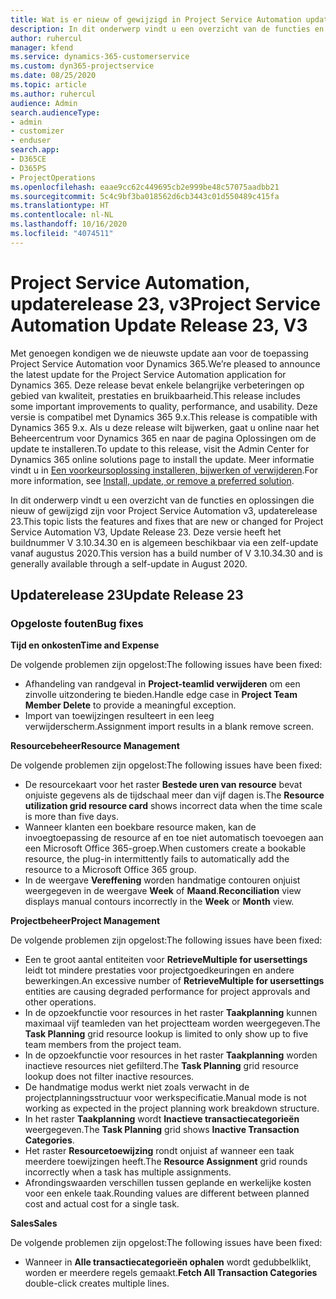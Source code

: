 ```yaml
---
title: Wat is er nieuw of gewijzigd in Project Service Automation updaterelease 23, v3
description: In dit onderwerp vindt u een overzicht van de functies en oplossingen die beschikbaar zijn voor Project Service Automation updaterelease 23, v3.
author: ruhercul
manager: kfend
ms.service: dynamics-365-customerservice
ms.custom: dyn365-projectservice
ms.date: 08/25/2020
ms.topic: article
ms.author: ruhercul
audience: Admin
search.audienceType:
- admin
- customizer
- enduser
search.app:
- D365CE
- D365PS
- ProjectOperations
ms.openlocfilehash: eaae9cc62c449695cb2e999be48c57075aadbb21
ms.sourcegitcommit: 5c4c9bf3ba018562d6cb3443c01d550489c415fa
ms.translationtype: HT
ms.contentlocale: nl-NL
ms.lasthandoff: 10/16/2020
ms.locfileid: "4074511"
---
```

# <a name="project-service-automation-update-release-23-v3"></a><span data-ttu-id="f5d1c-103">Project Service Automation, updaterelease 23, v3</span><span class="sxs-lookup"><span data-stu-id="f5d1c-103">Project Service Automation Update Release 23, V3</span></span>

<span data-ttu-id="f5d1c-104">Met genoegen kondigen we de nieuwste update aan voor de toepassing Project Service Automation voor Dynamics 365.</span><span class="sxs-lookup"><span data-stu-id="f5d1c-104">We’re pleased to announce the latest update for the Project Service Automation application for Dynamics 365.</span></span> <span data-ttu-id="f5d1c-105">Deze release bevat enkele belangrijke verbeteringen op gebied van kwaliteit, prestaties en bruikbaarheid.</span><span class="sxs-lookup"><span data-stu-id="f5d1c-105">This release includes some important improvements to quality, performance, and usability.</span></span> <span data-ttu-id="f5d1c-106">Deze versie is compatibel met Dynamics 365 9.x.</span><span class="sxs-lookup"><span data-stu-id="f5d1c-106">This release is compatible with Dynamics 365 9.x.</span></span> <span data-ttu-id="f5d1c-107">Als u deze release wilt bijwerken, gaat u online naar het Beheercentrum voor Dynamics 365 en naar de pagina Oplossingen om de update te installeren.</span><span class="sxs-lookup"><span data-stu-id="f5d1c-107">To update to this release, visit the Admin Center for Dynamics 365 online solutions page to install the update.</span></span> <span data-ttu-id="f5d1c-108">Meer informatie vindt u in [Een voorkeursoplossing installeren, bijwerken of verwijderen](https://docs.microsoft.com/power-platform/admin/install-remove-preferred-solution).</span><span class="sxs-lookup"><span data-stu-id="f5d1c-108">For more information, see [Install, update, or remove a preferred solution](https://docs.microsoft.com/power-platform/admin/install-remove-preferred-solution).</span></span>

<span data-ttu-id="f5d1c-109">In dit onderwerp vindt u een overzicht van de functies en oplossingen die nieuw of gewijzigd zijn voor Project Service Automation v3, updaterelease 23.</span><span class="sxs-lookup"><span data-stu-id="f5d1c-109">This topic lists the features and fixes that are new or changed for Project Service Automation V3, Update Release 23.</span></span> <span data-ttu-id="f5d1c-110">Deze versie heeft het buildnummer V 3.10.34.30 en is algemeen beschikbaar via een zelf-update vanaf augustus 2020.</span><span class="sxs-lookup"><span data-stu-id="f5d1c-110">This version has a build number of V 3.10.34.30 and is generally available through a self-update in August 2020.</span></span>

## <a name="update-release-23"></a><span data-ttu-id="f5d1c-111">Updaterelease 23</span><span class="sxs-lookup"><span data-stu-id="f5d1c-111">Update Release 23</span></span>

### <a name="bug-fixes"></a><span data-ttu-id="f5d1c-112">Opgeloste fouten</span><span class="sxs-lookup"><span data-stu-id="f5d1c-112">Bug fixes</span></span>

<span data-ttu-id="f5d1c-113">**Tijd en onkosten**</span><span class="sxs-lookup"><span data-stu-id="f5d1c-113">**Time and Expense**</span></span>

<span data-ttu-id="f5d1c-114">De volgende problemen zijn opgelost:</span><span class="sxs-lookup"><span data-stu-id="f5d1c-114">The following issues have been fixed:</span></span>
- <span data-ttu-id="f5d1c-115">Afhandeling van randgeval in **Project-teamlid verwijderen** om een zinvolle uitzondering te bieden.</span><span class="sxs-lookup"><span data-stu-id="f5d1c-115">Handle edge case in **Project Team Member Delete** to provide a meaningful exception.</span></span>
- <span data-ttu-id="f5d1c-116">Import van toewijzingen resulteert in een leeg verwijderscherm.</span><span class="sxs-lookup"><span data-stu-id="f5d1c-116">Assignment import results in a blank remove screen.</span></span>

<span data-ttu-id="f5d1c-117">**Resourcebeheer**</span><span class="sxs-lookup"><span data-stu-id="f5d1c-117">**Resource Management**</span></span>

<span data-ttu-id="f5d1c-118">De volgende problemen zijn opgelost:</span><span class="sxs-lookup"><span data-stu-id="f5d1c-118">The following issues have been fixed:</span></span>

- <span data-ttu-id="f5d1c-119">De resourcekaart voor het raster **Bestede uren van resource** bevat onjuiste gegevens als de tijdschaal meer dan vijf dagen is.</span><span class="sxs-lookup"><span data-stu-id="f5d1c-119">The **Resource utilization grid resource card** shows incorrect data when the time scale is more than five days.</span></span>
- <span data-ttu-id="f5d1c-120">Wanneer klanten een boekbare resource maken, kan de invoegtoepassing de resource af en toe niet automatisch toevoegen aan een Microsoft Office 365-groep.</span><span class="sxs-lookup"><span data-stu-id="f5d1c-120">When customers create a bookable resource, the plug-in intermittently fails to automatically add the resource to a Microsoft Office 365 group.</span></span>
- <span data-ttu-id="f5d1c-121">In de weergave **Vereffening** worden handmatige contouren onjuist weergegeven in de weergave **Week** of **Maand**.</span><span class="sxs-lookup"><span data-stu-id="f5d1c-121">**Reconciliation** view displays manual contours incorrectly in the **Week** or **Month** view.</span></span>

<span data-ttu-id="f5d1c-122">**Projectbeheer**</span><span class="sxs-lookup"><span data-stu-id="f5d1c-122">**Project Management**</span></span>

<span data-ttu-id="f5d1c-123">De volgende problemen zijn opgelost:</span><span class="sxs-lookup"><span data-stu-id="f5d1c-123">The following issues have been fixed:</span></span>

- <span data-ttu-id="f5d1c-124">Een te groot aantal entiteiten voor **RetrieveMultiple for usersettings** leidt tot mindere prestaties voor projectgoedkeuringen en andere bewerkingen.</span><span class="sxs-lookup"><span data-stu-id="f5d1c-124">An excessive number of **RetrieveMultiple for usersettings** entities are causing degraded performance for project approvals and other operations.</span></span>
- <span data-ttu-id="f5d1c-125">In de opzoekfunctie voor resources in het raster **Taakplanning** kunnen maximaal vijf teamleden van het projectteam worden weergegeven.</span><span class="sxs-lookup"><span data-stu-id="f5d1c-125">The **Task Planning** grid resource lookup is limited to only show up to five team members from the project team.</span></span> 
- <span data-ttu-id="f5d1c-126">In de opzoekfunctie voor resources in het raster **Taakplanning** worden inactieve resources niet gefilterd.</span><span class="sxs-lookup"><span data-stu-id="f5d1c-126">The **Task Planning** grid resource lookup does not filter inactive resources.</span></span>
- <span data-ttu-id="f5d1c-127">De handmatige modus werkt niet zoals verwacht in de projectplanningsstructuur voor werkspecificatie.</span><span class="sxs-lookup"><span data-stu-id="f5d1c-127">Manual mode is not working as expected in the project planning work breakdown structure.</span></span>
- <span data-ttu-id="f5d1c-128">In het raster **Taakplanning** wordt **Inactieve transactiecategorieën** weergegeven.</span><span class="sxs-lookup"><span data-stu-id="f5d1c-128">The **Task Planning** grid shows **Inactive Transaction Categories**.</span></span>
- <span data-ttu-id="f5d1c-129">Het raster **Resourcetoewijzing** rondt onjuist af wanneer een taak meerdere toewijzingen heeft.</span><span class="sxs-lookup"><span data-stu-id="f5d1c-129">The **Resource Assignment** grid rounds incorrectly when a task has multiple assignments.</span></span>
- <span data-ttu-id="f5d1c-130">Afrondingswaarden verschillen tussen geplande en werkelijke kosten voor een enkele taak.</span><span class="sxs-lookup"><span data-stu-id="f5d1c-130">Rounding values are different between planned cost and actual cost for a single task.</span></span>

<span data-ttu-id="f5d1c-131">**Sales**</span><span class="sxs-lookup"><span data-stu-id="f5d1c-131">**Sales**</span></span>

<span data-ttu-id="f5d1c-132">De volgende problemen zijn opgelost:</span><span class="sxs-lookup"><span data-stu-id="f5d1c-132">The following issues have been fixed:</span></span>

- <span data-ttu-id="f5d1c-133">Wanneer in **Alle transactiecategorieën ophalen** wordt gedubbelklikt, worden er meerdere regels gemaakt.</span><span class="sxs-lookup"><span data-stu-id="f5d1c-133">**Fetch All Transaction Categories** double-click creates multiple lines.</span></span>
